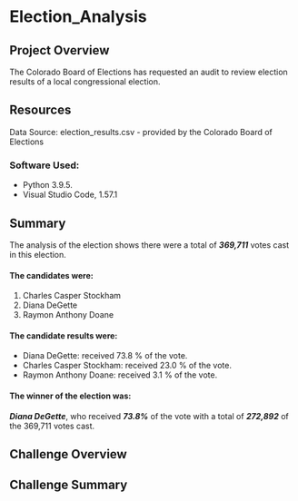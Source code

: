 # Election_Analysis

## Project Overview
The Colorado Board of Elections has requested an audit to review election results of a local congressional election.

## Resources
Data Source: election_results.csv - provided by the Colorado Board of Elections

### Software Used:
+ Python 3.9.5.  
+ Visual Studio Code, 1.57.1

## Summary
The analysis of the election shows there were a total of ***369,711*** votes cast in this election.   
  
#### The candidates were:
1. Charles Casper Stockham    
2. Diana DeGette    
3. Raymon Anthony Doane

#### The candidate results were:
- Diana DeGette: received  73.8 % of the vote.   
- Charles Casper Stockham: received  23.0 % of the vote.   
- Raymon Anthony Doane: received  3.1 % of the vote.

#### The winner of the election was:  
***Diana DeGette***, who received ***73.8%*** of the vote with a total of ***272,892*** of the 369,711 votes cast.  
   
## Challenge Overview

## Challenge Summary
